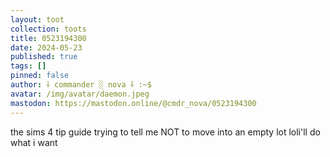 ```yaml
---
layout: toot
collection: toots
title: 0523194300
date: 2024-05-23
published: true
tags: []
pinned: false
author: ⸸ commander ░ nova ⸸ :~$
avatar: /img/avatar/daemon.jpeg
mastodon: https://mastodon.online/@cmdr_nova/0523194300
---
```


the sims 4 tip guide trying to tell me NOT to move into an empty lot loli'll do what i want
